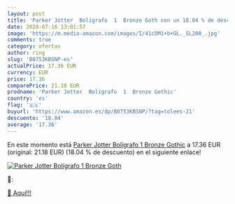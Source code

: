 ```yaml
---
layout: post
title: 'Parker Jotter  Bolígrafo  1  Bronze Goth con un 18.04 % de descuento'
date: 2020-07-16 13:01:57
image: 'https://m.media-amazon.com/images/I/41cDM1+b+GL._SL200_.jpg'
comments: true
category: ofertas
author: ring
slug: 'B0753KBSNP-es'
actualPrice: 17.36 EUR
currency: EUR
price: 17.36
comparePrice: 21.18 EUR
prodname: 'Parker Jotter  Bolígrafo  1  Bronze Gothic'
country: 'es'
flag: '🇪🇸'
buyurl: 'https://www.amazon.es/dp/B0753KBSNP/?tag=tolees-21'
descuento: '18.04'
average: '17.36'
---
```


En este momento está [Parker Jotter  Bolígrafo  1  Bronze Gothic](https://www.amazon.es/dp/B0753KBSNP/?tag=tolees-21) a 17.36 EUR (original: 21.18 EUR) (18.04 %  de descuento) en el siguiente enlace!

[![Parker Jotter  Bolígrafo  1  Bronze Goth](https://m.media-amazon.com/images/I/41cDM1+b+GL._SL200_.jpg)](https://www.amazon.es/dp/B0753KBSNP/?tag=tolees-21)

🔎:


[🛒 Aquí!!!](https://www.amazon.es/dp/B0753KBSNP/?tag=tolees-21)
